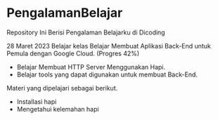 # PengalamanBelajar
Repository Ini Berisi Pengalaman Belajarku di Dicoding

28 Maret 2023
Belajar kelas Belajar Membuat Aplikasi Back-End untuk Pemula dengan Google Cloud. (Progres 42%)
  * Belajar  Membuat HTTP Server Menggunakan Hapi.
  * Belajar tools yang dapat digunakan untuk membuat Back-End.

Materi yang dipelajari sebagai berikut.
  * Installasi hapi
  * Mengetahui kelemahan hapi


